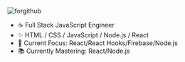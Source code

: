 ![forgithub](https://avatars2.githubusercontent.com/u/4513465?s=400&u=cac9e40d3c7ea10ade60518b8d5ac420211ceb94&v=4)

- :coffee:  Full Stack JavaScript Engineer
- ✨  HTML / CSS / JavaScript / Node.js / React 
- 🌱  Current Focus: React/React Hooks/Firebase/Node.js
- 📚  Currently Mastering: React/Node.js
